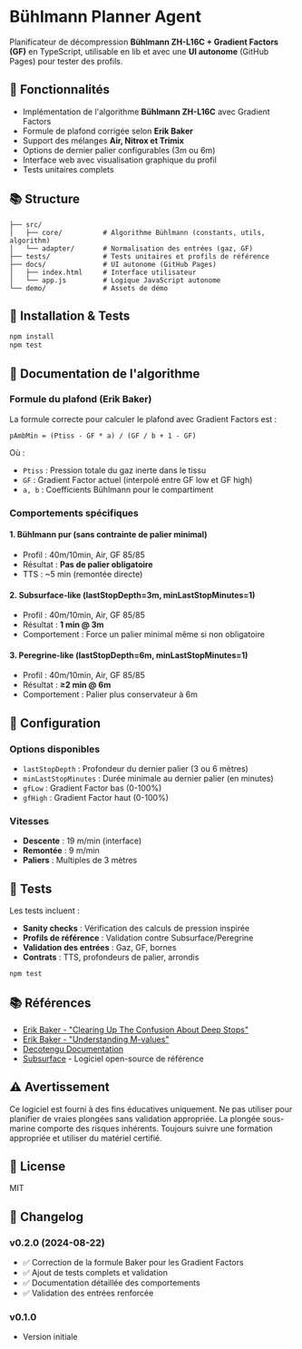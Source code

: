 # Bühlmann Planner Agent

Planificateur de décompression **Bühlmann ZH-L16C + Gradient Factors (GF)** en TypeScript, utilisable en lib et avec une **UI autonome** (GitHub Pages) pour tester des profils.

## 🎯 Fonctionnalités

- Implémentation de l'algorithme **Bühlmann ZH-L16C** avec Gradient Factors
- Formule de plafond corrigée selon **Erik Baker**
- Support des mélanges **Air, Nitrox et Trimix**
- Options de dernier palier configurables (3m ou 6m)
- Interface web avec visualisation graphique du profil
- Tests unitaires complets

## 📚 Structure

```
├── src/
│   ├── core/          # Algorithme Bühlmann (constants, utils, algorithm)
│   └── adapter/       # Normalisation des entrées (gaz, GF)
├── tests/             # Tests unitaires et profils de référence
├── docs/              # UI autonome (GitHub Pages)
│   ├── index.html     # Interface utilisateur
│   └── app.js         # Logique JavaScript autonome
└── demo/              # Assets de démo
```

## 🚀 Installation & Tests

```bash
npm install
npm test
```

## 📖 Documentation de l'algorithme

### Formule du plafond (Erik Baker)

La formule correcte pour calculer le plafond avec Gradient Factors est :

```
pAmbMin = (Ptiss - GF * a) / (GF / b + 1 - GF)
```

Où :
- `Ptiss` : Pression totale du gaz inerte dans le tissu
- `GF` : Gradient Factor actuel (interpolé entre GF low et GF high)
- `a, b` : Coefficients Bühlmann pour le compartiment

### Comportements spécifiques

#### 1. **Bühlmann pur** (sans contrainte de palier minimal)
- Profil : 40m/10min, Air, GF 85/85
- Résultat : **Pas de palier obligatoire**
- TTS : ~5 min (remontée directe)

#### 2. **Subsurface-like** (lastStopDepth=3m, minLastStopMinutes=1)
- Profil : 40m/10min, Air, GF 85/85
- Résultat : **1 min @ 3m**
- Comportement : Force un palier minimal même si non obligatoire

#### 3. **Peregrine-like** (lastStopDepth=6m, minLastStopMinutes=1)
- Profil : 40m/10min, Air, GF 85/85
- Résultat : **≥2 min @ 6m**
- Comportement : Palier plus conservateur à 6m

## 🔧 Configuration

### Options disponibles

- `lastStopDepth` : Profondeur du dernier palier (3 ou 6 mètres)
- `minLastStopMinutes` : Durée minimale au dernier palier (en minutes)
- `gfLow` : Gradient Factor bas (0-100%)
- `gfHigh` : Gradient Factor haut (0-100%)

### Vitesses

- **Descente** : 19 m/min (interface)
- **Remontée** : 9 m/min
- **Paliers** : Multiples de 3 mètres

## 🧪 Tests

Les tests incluent :

- **Sanity checks** : Vérification des calculs de pression inspirée
- **Profils de référence** : Validation contre Subsurface/Peregrine
- **Validation des entrées** : Gaz, GF, bornes
- **Contrats** : TTS, profondeurs de palier, arrondis

```bash
npm test
```

## 📚 Références

- [Erik Baker - "Clearing Up The Confusion About Deep Stops"](http://www.rebreatherworld.com/rebreatherpro-training/decompression-theory-articles/5033-clearing-confusion-deep-stops.html)
- [Erik Baker - "Understanding M-values"](https://www.shearwater.com/wp-content/uploads/2012/08/understanding-m-values.pdf)
- [Decotengu Documentation](https://wrobell.dcmod.org/decotengu/model.html)
- [Subsurface](https://subsurface-divelog.org/) - Logiciel open-source de référence

## ⚠️ Avertissement

Ce logiciel est fourni à des fins éducatives uniquement. Ne pas utiliser pour planifier de vraies plongées sans validation appropriée. La plongée sous-marine comporte des risques inhérents. Toujours suivre une formation appropriée et utiliser du matériel certifié.

## 📝 License

MIT

## 🔄 Changelog

### v0.2.0 (2024-08-22)
- ✅ Correction de la formule Baker pour les Gradient Factors
- ✅ Ajout de tests complets et validation
- ✅ Documentation détaillée des comportements
- ✅ Validation des entrées renforcée

### v0.1.0
- Version initiale